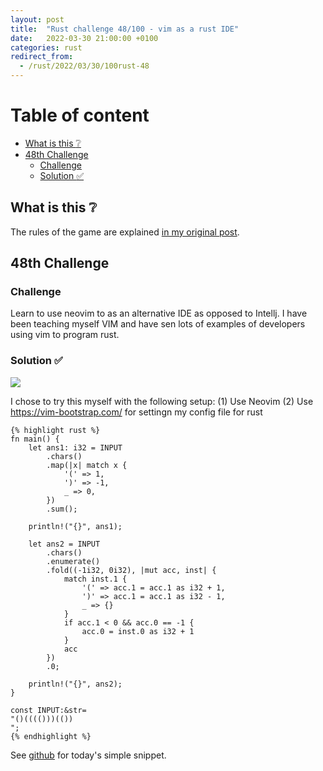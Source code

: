 ```yaml
---
layout: post
title:  "Rust challenge 48/100 - vim as a rust IDE"
date:   2022-03-30 21:00:00 +0100
categories: rust
redirect_from:
  - /rust/2022/03/30/100rust-48
---
```



#  Table of content
<!-- MarkdownTOC autolink="true" -->

- [What is this :grey_question:](#what-is-this-grey_question)
- [48th Challenge](#48th-challenge)
	- [Challenge](#challenge)
	- [Solution :white_check_mark:](#solution-white_check_mark)

<!-- /MarkdownTOC -->

## What is this :grey_question: 

The rules of the game are explained [in my original post](https://maebli.github.io/rust/2021/10/18/100rust.html). 

## 48th Challenge
### Challenge

Learn to use neovim to as an alternative IDE as opposed to Intellj. I have been teaching myself VIM and have sen lots of examples of developers using vim to program rust. 


### Solution :white_check_mark:

![](/assets/img/vimide.png)

I chose to try this myself with the following setup:
(1) Use Neovim
(2) Use https://vim-bootstrap.com/ for settingn my config file for rust

	{% highlight rust %}
    fn main() {
        let ans1: i32 = INPUT
            .chars()
            .map(|x| match x {
                '(' => 1,
                ')' => -1,
                _ => 0,
            })
            .sum();

        println!("{}", ans1);

        let ans2 = INPUT
            .chars()
            .enumerate()
            .fold((-1i32, 0i32), |mut acc, inst| {
                match inst.1 {
                    '(' => acc.1 = acc.1 as i32 + 1,
                    ')' => acc.1 = acc.1 as i32 - 1,
                    _ => {}
                }
                if acc.1 < 0 && acc.0 == -1 {
                    acc.0 = inst.0 as i32 + 1
                }
                acc
            })
            .0;

        println!("{}", ans2);
    }

    const INPUT:&str=
    "()(((()))(())
    ";
	{% endhighlight %}

See [github](https://github.com/maebli/100rustsnippets/tree/master/aoc-2015-day1) for today's simple snippet. 

